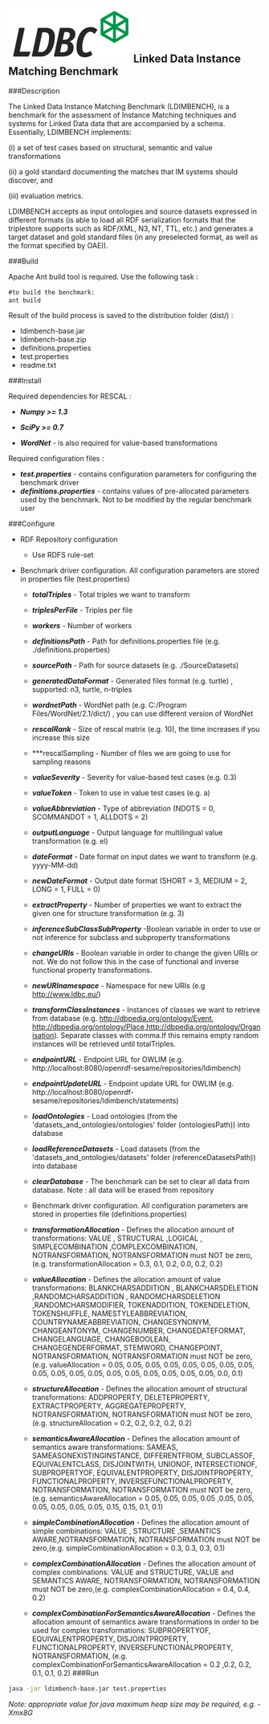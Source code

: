 ![LDBC Logo](ldbc_logo.png)
Linked Data Instance Matching Benchmark
-----------------------------

###Description

The Linked Data Instance Matching Benchmark (LDIMBENCH), is a
benchmark for the assessment of Instance Matching techniques and
systems for Linked Data data that are accompanied by a schema.
Essentially, LDIMBENCH implements:

(i) a set of test cases based on structural, semantic and value
transformations

(ii) a gold standard documenting the matches that IM systems should
discover, and

(iii) evaluation metrics. 

LDIMBENCH accepts as input ontologies and source datasets expressed in
different formats (is able to load all RDF serialization formats that the triplestore supports
such as RDF/XML, N3, NT, TTL, etc.) and generates a target dataset and gold standard
files (in any preselected format, as well as the format specified by OAEI).

###Build

Apache Ant build tool is required. Use the following task : 

```
#to build the benchmark:
ant build

```

Result of the build process is saved to the distribution folder (dist/) : 
* ldimbench-base.jar
* ldimbench-base.zip
* definitions.properties
* test.properties
* readme.txt

###Install

Required dependencies for RESCAL : 
* ***Numpy >= 1.3***
* ***SciPy >= 0.7***

* ***WordNet*** - is also required for value-based transformations

Required configuration files : 

* ***test.properties*** - contains configuration parameters for configuring the benchmark driver
* ***definitions.properties*** - contains values of pre-allocated parameters used by the benchmark. Not to be modified by the regular benchmark user

###Configure

* RDF Repository configuration
  * Use RDFS rule-set

* Benchmark driver configuration. All configuration parameters are stored in properties file (test.properties)

  * ***totalTriples*** - Total triples we want to transform
  * ***triplesPerFile*** - Triples per file
  * ***workers*** - Number of workers
  * ***definitionsPath*** - Path for definitions.properties file (e.g. ./definitions.properties)
  * ***sourcePath*** - Path for source datasets (e.g. ./SourceDatasets)
  * ***generatedDataFormat*** - Generated files format (e.g. turtle) , supported: n3, turtle, n-triples
  * ***wordnetPath*** - WordNet path (e.g. C:/Program Files/WordNet/2.1/dict/) , you can use different version of WordNet
  * ***rescalRank*** - Size of rescal matrix (e.g. 10), the time increases if you increase this size
  * ***rescalSampling - Number of files we are going to use for sampling reasons
  * ***valueSeverity*** - Severity for value-based test cases (e.g. 0.3)
  * ***valueToken*** - Token to use in value test cases (e.g. a)
  * ***valueAbbreviation*** - Type of abbreviation (NDOTS = 0, SCOMMANDOT = 1, ALLDOTS = 2)
  * ***outputLanguage*** - Output language for multilingual value transformation (e.g. el)
  * ***dateFormat*** -	Date format on input dates we want to transform (e.g. yyyy-MM-dd)
  * ***newDateFormat*** - Output date format (SHORT = 3, MEDIUM = 2, LONG = 1, FULL = 0)
  * ***extractProperty*** - Number of properties we want to extract the given one for structure transformation (e.g. 3)
  * ***inferenceSubClassSubProperty*** -Boolean variable in order to use or not inference for subclass and subproperty transformations
  * ***changeURIs*** - Boolean variable in order to change the given URIs or not. We do not follow this in the case of functional and inverse functional property transformations.
  * ***newURInamespace*** - Namespace for new URIs (e.g http://www.ldbc.eu/)
  * ***transformClassInstances*** - Instances of classes we want to retrieve from database (e.g. http://dbpedia.org/ontology/Event, http://dbpedia.org/ontology/Place,http://dbpedia.org/ontology/Organisation). Separate classes with comma.If this remains empty random instances will be retrieved until totalTriples.
  * ***endpointURL*** - Endpoint URL for OWLIM (e.g. http://localhost:8080/openrdf-sesame/repositories/ldimbench)
  * ***endpointUpdateURL*** - Endpoint update URL for OWLIM (e.g. http://localhost:8080/openrdf-sesame/repositories/ldimbench/statements)
  * ***loadOntologies*** - Load ontologies (from the 'datasets_and_ontologies/ontologies' folder (ontologiesPath)) into database
  * ***loadReferenceDatasets*** - Load datasets (from the 'datasets_and_ontologies/datasets' folder (referenceDatasetsPath)) into database
  * ***clearDatabase*** - The benchmark can be set to clear all data from database. Note : all data will be erased from repository
  
  
  * Benchmark driver configuration. All configuration parameters are stored in properties file (definitions.properties)

  * ***transformationAllocation*** - Defines the allocation amount of transformations: VALUE , STRUCTURAL ,LOGICAL , SIMPLECOMBINATION ,COMPLEXCOMBINATION, NOTRANSFORMATION, NOTRANSFORMATION must NOT be zero,(e.g. transformationAllocation = 0.3, 0.1, 0.2, 0.0, 0.2, 0.2)
  * ***valueAllocation*** - Defines the allocation amount of value transformations: BLANKCHARSADDITION , BLANKCHARSDELETION ,RANDOMCHARSADDITION , RANDOMCHARSDELETION ,RANDOMCHARSMODIFIER, TOKENADDITION, TOKENDELETION, TOKENSHUFFLE, NAMESTYLEABBREVIATION, COUNTRYNAMEABBREVIATION, CHANGESYNONYM, CHANGEANTONYM, CHANGENUMBER, CHANGEDATEFORMAT, CHANGELANGUAGE, CHANGEBOOLEAN, CHANGEGENDERFORMAT, STEMWORD, CHANGEPOINT, NOTRANSFORMATION, NOTRANSFORMATION must NOT be zero, (e.g. valueAllocation = 0.05, 0.05, 0.05, 0.05, 0.05, 0.05, 0.05, 0.05, 0.05, 0.05, 0.05, 0.05, 0.05, 0.05, 0.05, 0.05, 0.05, 0.05, 0.0, 0.1)
  * ***structureAllocation*** - Defines the allocation amount of structural transformations: ADDPROPERTY, DELETEPROPERTY, EXTRACTPROPERTY, AGGREGATEPROPERTY, NOTRANSFORMATION, NOTRANSFORMATION must NOT be zero, (e.g. structureAllocation = 0.2, 0.2, 0.2, 0.2, 0.2)
  * ***semanticsAwareAllocation*** - Defines the allocation amount of semantics aware transformations: SAMEAS, SAMEASONEXISTINGINSTANCE, DIFFERENTFROM, SUBCLASSOF, EQUIVALENTCLASS, DISJOINTWITH, UNIONOF, INTERSECTIONOF, SUBPROPERTYOF, EQUIVALENTPROPERTY, DISJOINTPROPERTY, FUNCTIONALPROPERTY, INVERSEFUNCTIONALPROPERTY, NOTRANSFORMATION, NOTRANSFORMATION must NOT be zero, (e.g. semanticsAwareAllocation = 0.05, 0.05, 0.05, 0.05 ,0.05, 0.05, 0.05, 0.05, 0.05, 0.05, 0.15, 0.15, 0.1, 0.1)
  * ***simpleCombinationAllocation*** - Defines the allocation amount of simple combinations: VALUE , STRUCTURE ,SEMANTICS AWARE,NOTRANSFORMATION, NOTRANSFORMATION must NOT be zero,(e.g. simpleCombinationAllocation = 0.3, 0.3, 0.3, 0.1)
  * ***complexCombinationAllocation*** - Defines the allocation amount of complex combinations: VALUE and STRUCTURE, VALUE and SEMANTICS AWARE, NOTRANSFORMATION, NOTRANSFORMATION must NOT be zero,(e.g. complexCombinationAllocation =  0.4, 0.4, 0.2)
  * ***complexCombinationForSemanticsAwareAllocation*** - Defines the allocation amount of semantics aware transformations in order to be used for complex transformations: SUBPROPERTYOF, EQUIVALENTPROPERTY, DISJOINTPROPERTY, FUNCTIONALPROPERTY, 
INVERSEFUNCTIONALPROPERTY, NOTRANSFORMATION, (e.g. complexCombinationForSemanticsAwareAllocation = 0.2 ,0.2, 0.2, 0.1, 0.1, 0.2)
###Run

```sh
java -jar ldimbench-base.jar test.properties
```
*Note: appropriate value for java maximum heap size may be required, e.g. -Xmx8G*
